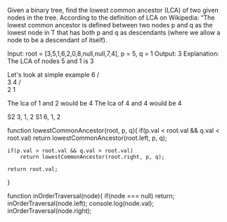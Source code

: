 Given a binary tree, find the lowest common ancestor (LCA) of two given nodes in the tree.
According to the definition of LCA on Wikipedia: “The lowest common ancestor is defined between two nodes p and q as the lowest node in T that has both p and q as descendants (where we allow a node to be a descendant of itself).

Input: root = [3,5,1,6,2,0,8,null,null,7,4], p = 5, q = 1
Output: 3
Explanation: The LCA of nodes 5 and 1 is 3

Let's look at simple example
       6
    /    \
  3       4
        /  \
       2    1
       
The lca of 1 and 2 would be 4
The lca of 4 and 4 would be 4





S2 3, 1, 2
S1 6, 1, 2

function lowestCommonAncestor(root, p, q){
    if(p.val < root.val && q.val < root.val)
        return lowestCommonAncestor(root.left, p, q);

    if(p.val > root.val && q.val > root.val)
        return lowestCommonAncestor(root.right, p, q);

    return root.val;
}



function inOrderTraversal(node){
    if(node === null) return;
    inOrderTraversal(node.left);
    console.log(node.val);
    inOrderTraversal(node.right);

